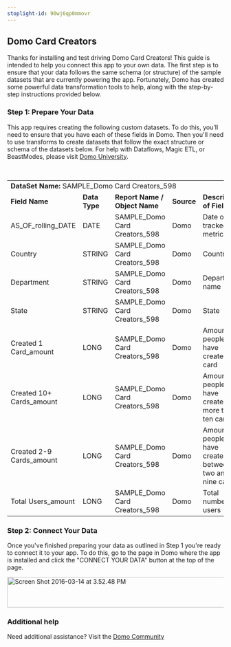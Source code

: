 ```yaml
---
stoplight-id: 90wj6qp0mmovr
---
```


<div class="col-md-12 content-panel">
                <h2>Domo Card Creators</h2>
                <p></p><p>Thanks for installing and test driving <span id="title">Domo Card Creators</span>! This guide is intended to help you connect this app to your own data. The first step is to ensure that your data follows the same schema (or structure) of the sample datasets that are currently powering the app. Fortunately, Domo has created some powerful data transformation tools to help, along with the step-by-step instructions provided below.</p><div class="doc-row" id="Step%201:%20Identify%20Required%20Data%20Fields"><h3 class="doc-row-title">Step 1: Prepare Your Data</h3><div class="small-pad-bottom"><p>This app requires creating the following custom datasets. To do this, you'll need to ensure that you have each of these fields in Domo. Then you'll need to use transforms to create datasets that follow the exact structure or schema of the datasets below. For help with Dataflows, Magic ETL, or BeastModes, please visit <a href="https://university.domo.com/" target="_blank">Domo University</a>.</p></div>
                <br>
                <div id="custom-data-container"><table id="SAMPLE_Domo-Card-Creators_598"><tbody><tr><td colspan="6"><strong>DataSet Name:</strong> <span class="value">SAMPLE_Domo Card Creators_598</span></td></tr><!--tr>    <td colspan="6"></td></tr--><tr><td><strong>Field Name</strong></td><td><strong>Data Type</strong></td><td><strong>Report Name / Object Name</strong></td><td><strong>Source </strong></td><td colspan="2"><strong>Description of Field</strong></td></tr><tr><td>AS_OF_rolling_DATE</td><td>DATE</td><td>SAMPLE_Domo Card Creators_598</td><td>Domo</td><td colspan="2">Date of tracked metrics</td></tr><tr><td>Country</td><td>STRING</td><td>SAMPLE_Domo Card Creators_598</td><td>Domo</td><td colspan="2">Country</td></tr><tr><td>Department</td><td>STRING</td><td>SAMPLE_Domo Card Creators_598</td><td>Domo</td><td colspan="2">Department name</td></tr><tr><td>State</td><td>STRING</td><td>SAMPLE_Domo Card Creators_598</td><td>Domo</td><td colspan="2">State</td></tr><tr><td>Created 1 Card_amount</td><td>LONG</td><td>SAMPLE_Domo Card Creators_598</td><td>Domo</td><td colspan="2">Amount of people to have created one card</td></tr><tr><td>Created 10+ Cards_amount</td><td>LONG</td><td>SAMPLE_Domo Card Creators_598</td><td>Domo</td><td colspan="2">Amount of people to have created more than ten cards</td></tr><tr><td>Created 2-9 Cards_amount</td><td>LONG</td><td>SAMPLE_Domo Card Creators_598</td><td>Domo</td><td colspan="2">Amount of people to have created between two and nine cards</td></tr><tr><td>Total Users_amount</td><td>LONG</td><td>SAMPLE_Domo Card Creators_598</td><td>Domo</td><td colspan="2">Total number of users</td></tr></tbody></table><div class="doc-row medium-pad-top">
                <h3 class="doc-row-title">Step 2: Connect Your Data</h3>
                <div class="small-pad-bottom">
                    <p>Once you've finished preparing your data as outlined in Step 1 you're ready to connect it to your app. To do this, go to the page in Domo where the app is installed and click the "CONNECT YOUR DATA" button at the top of the page.</p>
                    <p class="small-pad">
                    <img class="alignnone size-full wp-image-1207" src="https://s3.amazonaws.com/development.domo.com/wp-content/uploads/2016/03/14155707/Screen-Shot-2016-03-14-at-3.52.48-PM1.png" alt="Screen Shot 2016-03-14 at 3.52.48 PM" width="1158" height="71">
                    </p>
                    <div id="ooyalaplayer-IyYTc1MjE61NwLdtrxXvZuhH-dSGbWnR" class="ooyalaplayer"></div>
                    <script>
                        OO.ready(function() {
                            OO.Player.create("ooyalaplayer-IyYTc1MjE61NwLdtrxXvZuhH-dSGbWnR", "IyYTc1MjE61NwLdtrxXvZuhH-dSGbWnR", {
                                height: 380
                            });
                        });
                    </script>
                </div>
                <h3 class="doc-row-title">Additional help</h3>
                <div class="small-pad-bottom">
                    <p>Need additional assistance? Visit the <a href="https://dojo.domo.com">Domo Community</a></p>
                </div>
            </div></div></div><p></p>            </div>
